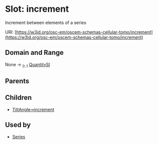 
# Slot: increment

Increment between elements of a series

URI: [https://w3id.org/osc-em/oscem-schemas-cellular-tomo/increment](https://w3id.org/osc-em/oscem-schemas-cellular-tomo/increment)


## Domain and Range

None &#8594;  <sub>0..1</sub> [QuantitySI](QuantitySI.md)

## Parents


## Children

 *  [TiltAngle➞increment](TiltAngle_increment.md)

## Used by

 * [Series](Series.md)
